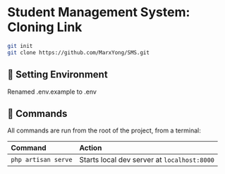# Student Management System: Cloning Link

```sh
git init
git clone https://github.com/MarxYong/SMS.git
```
## 🧞 Setting Environment

Renamed .env.example to .env

## 🧞 Commands

All commands are run from the root of the project, from a terminal:

| Command                   | Action                                           |
| :------------------------ | :----------------------------------------------- |
| `php artisan serve`       | Starts local dev server at `localhost:8000`      |